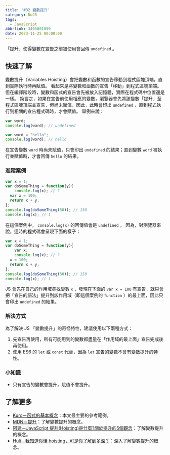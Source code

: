 ```yaml
---
title: '#32 變數提升'
category: DoJS
tags:
  - JavaScript
abbrlink: 3405801099
date: 2023-11-25 00:00:00
---
```

「提升」使得變數在宣告之前被使用會回傳 `undefined` 。
<!--more-->
## 快速了解
變數提升（Variables Hoisting）會把變數和函數的宣告移動到程式區塊頂端，直到實際執行時再賦值。
看起來是將變數和函數的宣告「移動」到程式區塊頂端。但在編譯階段時，變數和函式的宣告會先被放入記憶體，實際在程式碼中位置還是一樣。
換言之，如果在宣告前使用相應的變數，瀏覽器會先將該變數「提升」至程式區塊頂端並宣告，但尚未賦值，因此，此時會印出 `undefined` ，直到程式執行到相關的宣告程式碼時，才會賦值。
舉例來說：
```jsx
var word;
console.log(word); // undefined

var word = "hello";
console.log(word); // hello
```
在宣告變數 `word` 時尚未賦值，只會印出 `undefined` 的結果；直到變數 `word` 被執行並賦值時，才會回傳 `hello` 的結果。
### 進階案例
```jsx
var x = 1;
var doSomeThing = function(y){
	console.log(x); // ?
  var x = 100;
  return x + y;
};
console.log(doSomeThing(50)); // 150
console.log(x); // 1
```
在這個案例中， `console.log(x)` 的回傳值會是 `undefined` 。
因為，對瀏覽器來說，這時的程式碼會呈現下面的樣子：
```jsx
var x = 1;
var doSomeThing = function(y){
	var x;
	console.log(x); // ?
  x = 100;
  return x + y;
};
console.log(doSomeThing(50)); // 150
console.log(x); // 1
```
JS 會先在自己的作用域尋找變數 `x` ，發現在下面的 `var x = 100` 有宣告，就只會把「宣告的語法」提升到該作用域（即這個案例的 `function` ）的最上面，因此只會印出 `undefined` 的結果。
### 解決方式
為了解決 JS 「變數提升」的奇怪特性，建議使用以下兩種方式：
1. 先宣告再使用，所有可能用到的變數都盡量在「作用域的最上面」宣告完成後再使用。
2. 使用 ES6 的 `let` 或 `const` 代替，因為 `let` 宣告的變數不會有變數提升的特性。
### 小知識
- 只有宣告的變數會提升，賦值不會提升。
## 了解更多
- [Kuro－函式的基本概念](https://ithelp.ithome.com.tw/articles/10191549)：本文最主要的參考範例。
- [MDN－提升](https://developer.mozilla.org/zh-TW/docs/Glossary/Hoisting)：了解變數提升的概念。
- [阿建－JavaScript 提升(Hoisting)是什麼?關於提升的5個觀念](https://jianline.com/javascript-hoisting/)：了解變數提升的概念。
- [Huli－我知道你懂 hoisting，可是你了解到多深？](https://blog.techbridge.cc/2018/11/10/javascript-hoisting/)：深入了解變數提升的概念。